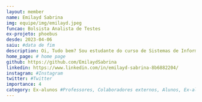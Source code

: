 ```yaml
---
layout: member
name: Emilayd Sabrina
img: equipe/img/emilayd.jpeg
funcao: Bolsista Analista de Testes
ex-projeto: phoebus
desde: 2023-04-06
saiu: #data de fim
description: Oi, Tudo bem? Sou estudante do curso de Sistemas de Informação na Universidade Federal da Paraíba - UFPB, atualmente faço parte do AYTY colaborando com a empresa Phoebus como Analista de Testes de Software no Squad APPS(Tropa).
home_page: # home page
github: https://github.com/EmilaydSabrina
linkedin: https://www.linkedin.com/in/emilayd-sabrina-8b6882204/
instagram: #Instagram
twitter: #Twitter
importance: 4
category: Ex-alunos #Professores, Colaboradores externos, Alunos, Ex-alunos
---
```

